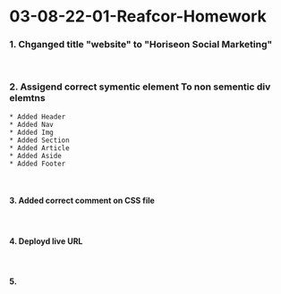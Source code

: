 # 03-08-22-01-Reafcor-Homework

### 1. Chganged title "website" to "Horiseon Social Marketing"
<br />

### 2. Assigend correct symentic element To non sementic div elemtns
    * Added Header
    * Added Nav
    * Added Img
    * Added Section
    * Added Article
    * Added Aside
    * Added Footer
<br />

#### 3. Added correct comment on CSS file
<br />

#### 4. Deployd live URL 
<br />

#### 5. 